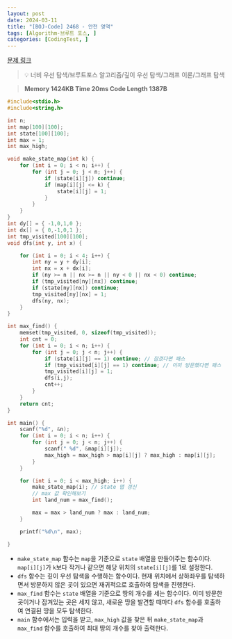 ```yaml
---
layout: post
date: 2024-03-11
title: "[BOJ-Code] 2468 - 안전 영역"
tags: [Algorithm-브루트 포스, ]
categories: [CodingTest, ]
---
```


[문제 링크](https://www.acmicpc.net/problem/2468)


> 💡 너비 우선 탐색/브루트포스 알고리즘/깊이 우선 탐색/그래프 이론/그래프 탐색


> **Memory   1424KB                                   Time   20ms                               Code Length   1387B**


```c++
#include<stdio.h>
#include<string.h>

int n;
int map[100][100];
int state[100][100];
int max = 1;
int max_high;

void make_state_map(int k) {
	for (int i = 0; i < n; i++) {
		for (int j = 0; j < n; j++) {
			if (state[i][j]) continue;
			if (map[i][j] <= k) {
				state[i][j] = 1;
			}
		}
	}
}
int dy[] = { -1,0,1,0 };
int dx[] = { 0,-1,0,1 };
int tmp_visited[100][100];
void dfs(int y, int x) {

	for (int i = 0; i < 4; i++) {
		int ny = y + dy[i];
		int nx = x + dx[i];
		if (ny >= n || nx >= n || ny < 0 || nx < 0) continue;
		if (tmp_visited[ny][nx]) continue;
		if (state[ny][nx]) continue;
		tmp_visited[ny][nx] = 1;
		dfs(ny, nx);
	}
}

int max_find() {
	memset(tmp_visited, 0, sizeof(tmp_visited));
	int cnt = 0;
	for (int i = 0; i < n; i++) {
		for (int j = 0; j < n; j++) {
			if (state[i][j] == 1) continue; // 잠겼다면 패스 
			if (tmp_visited[i][j] == 1) continue; // 이미 방문했다면 패스
			tmp_visited[i][j] = 1;
			dfs(i,j);
			cnt++;
		}
	}
	return cnt;
}

int main() {
	scanf("%d", &n);
	for (int i = 0; i < n; i++) {
		for (int j = 0; j < n; j++) {
			scanf(" %d", &map[i][j]);
			max_high = max_high > map[i][j] ? max_high : map[i][j];
		}
	}

	for (int i = 0; i < max_high; i++) {
		make_state_map(i); // state 맵 갱신
		// max 값 확인해보기
		int land_num = max_find();

		max = max > land_num ? max : land_num;
	}

	printf("%d\n", max);

}
```


- `make_state_map` 함수는 `map`을 기준으로 `state` 배열을 만들어주는 함수이다. `map[i][j]`가 `k`보다 작거나 같으면 해당 위치의 `state[i][j]`를 1로 설정한다.
- `dfs` 함수는 깊이 우선 탐색을 수행하는 함수이다. 현재 위치에서 상하좌우를 탐색하면서 방문하지 않은 곳이 있으면 재귀적으로 호출하여 탐색을 진행한다.
- `max_find` 함수는 `state` 배열을 기준으로 땅의 개수를 세는 함수이다. 이미 방문한 곳이거나 잠겨있는 곳은 세지 않고, 새로운 땅을 발견할 때마다 `dfs` 함수를 호출하여 연결된 땅을 모두 탐색한다.
- `main` 함수에서는 입력을 받고, `max_high` 값을 찾은 뒤 `make_state_map`과 `max_find` 함수를 호출하여 최대 땅의 개수를 찾아 출력한다.

